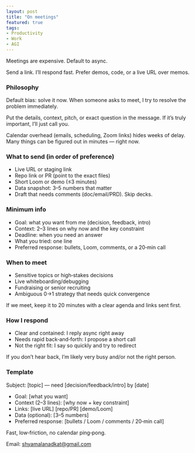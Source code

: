 ```yaml
---
layout: post
title: "On meetings"
featured: true
tags:
- Productivity
- Work
- AGI
---
```


Meetings are expensive. Default to async.

Send a link. I’ll respond fast. Prefer demos, code, or a live URL over memos.

### Philosophy

Default bias: solve it now. When someone asks to meet, I try to resolve the problem immediately.

Put the details, context, pitch, or exact question in the message. If it’s truly important, I’ll just call you.

Calendar overhead (emails, scheduling, Zoom links) hides weeks of delay. Many things can be figured out in minutes — right now.

### What to send (in order of preference)

- Live URL or staging link
- Repo link or PR (point to the exact files)
- Short Loom or demo (≤3 minutes)
- Data snapshot: 3–5 numbers that matter
- Draft that needs comments (doc/email/PRD). Skip decks.

### Minimum info

- Goal: what you want from me (decision, feedback, intro)
- Context: 2–3 lines on why now and the key constraint
- Deadline: when you need an answer
- What you tried: one line
- Preferred response: bullets, Loom, comments, or a 20‑min call

### When to meet

- Sensitive topics or high‑stakes decisions
- Live whiteboarding/debugging
- Fundraising or senior recruiting
- Ambiguous 0→1 strategy that needs quick convergence

If we meet, keep it to 20 minutes with a clear agenda and links sent first.

### How I respond

- Clear and contained: I reply async right away
- Needs rapid back‑and‑forth: I propose a short call
- Not the right fit: I say so quickly and try to redirect

If you don’t hear back, I’m likely very busy and/or not the right person.

### Template

Subject: [topic] — need [decision/feedback/intro] by [date]

- Goal: [what you want]
- Context (2–3 lines): [why now + key constraint]
- Links: [live URL] [repo/PR] [demo/Loom]
- Data (optional): [3–5 numbers]
- Preferred response: [bullets / Loom / comments / 20‑min call]

Fast, low‑friction, no calendar ping‑pong.

Email: shyamalanadkat@gmail.com


